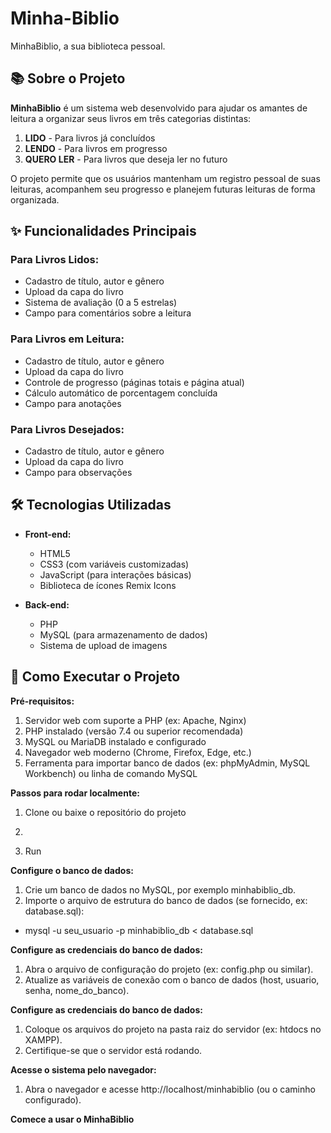# Minha-Biblio
MinhaBiblio, a sua biblioteca pessoal.


## 📚 Sobre o Projeto
**MinhaBiblio** é um sistema web desenvolvido para ajudar os amantes de leitura a organizar seus livros em três categorias distintas:

1. **LIDO** - Para livros já concluídos
2. **LENDO** - Para livros em progresso
3. **QUERO LER** - Para livros que deseja ler no futuro

O projeto permite que os usuários mantenham um registro pessoal de suas leituras, acompanhem seu progresso e planejem futuras leituras de forma organizada.


## ✨ Funcionalidades Principais
### Para Livros Lidos:
- Cadastro de título, autor e gênero
- Upload da capa do livro
- Sistema de avaliação (0 a 5 estrelas)
- Campo para comentários sobre a leitura

### Para Livros em Leitura:
- Cadastro de título, autor e gênero
- Upload da capa do livro
- Controle de progresso (páginas totais e página atual)
- Cálculo automático de porcentagem concluída
- Campo para anotações

### Para Livros Desejados:
- Cadastro de título, autor e gênero
- Upload da capa do livro
- Campo para observações


## 🛠 Tecnologias Utilizadas
- **Front-end:**
  - HTML5
  - CSS3 (com variáveis customizadas)
  - JavaScript (para interações básicas)
  - Biblioteca de ícones Remix Icons

- **Back-end:**
  - PHP
  - MySQL (para armazenamento de dados)
  - Sistema de upload de imagens


## 🚀 Como Executar o Projeto
**Pré-requisitos:**
1. Servidor web com suporte a PHP (ex: Apache, Nginx)
2. PHP instalado (versão 7.4 ou superior recomendada)
3. MySQL ou MariaDB instalado e configurado
4. Navegador web moderno (Chrome, Firefox, Edge, etc.)
5. Ferramenta para importar banco de dados (ex: phpMyAdmin, MySQL Workbench) ou linha de comando MySQL

**Passos para rodar localmente:**
1. Clone ou baixe o repositório do projeto
2. ```bash git clone https://github.com/usuario/minha-biblio.git
3. Run

**Configure o banco de dados:**
1. Crie um banco de dados no MySQL, por exemplo minhabiblio_db.
2. Importe o arquivo de estrutura do banco de dados (se fornecido, ex: database.sql):
- mysql -u seu_usuario -p minhabiblio_db < database.sql

**Configure as credenciais do banco de dados:**
1. Abra o arquivo de configuração do projeto (ex: config.php ou similar).
2. Atualize as variáveis de conexão com o banco de dados (host, usuario, senha, nome_do_banco).

**Configure as credenciais do banco de dados:**
1. Coloque os arquivos do projeto na pasta raiz do servidor (ex: htdocs no XAMPP).
2. Certifique-se que o servidor está rodando.

**Acesse o sistema pelo navegador:**
1. Abra o navegador e acesse http://localhost/minhabiblio (ou o caminho configurado).

**Comece a usar o MinhaBiblio**


